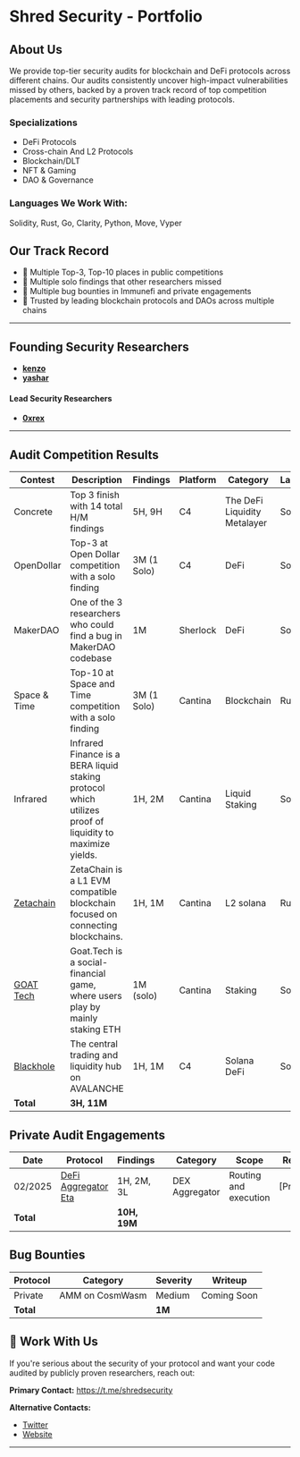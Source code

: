 # Shred Security - Portfolio

## About Us

We provide top-tier security audits for blockchain and DeFi protocols across different chains. Our audits consistently uncover high-impact vulnerabilities missed by others, backed by a proven track record of top competition placements and security partnerships with leading protocols.

### Specializations

- DeFi Protocols
- Cross-chain And L2 Protocols
- Blockchain/DLT
- NFT & Gaming
- DAO & Governance

### Languages We Work With:

Solidity, Rust, Go, Clarity, Python, Move, Vyper

## Our Track Record

- 🥇 Multiple Top-3, Top-10 places in public competitions
- 💎 Multiple solo findings that other researchers missed
- 🐛 Multiple bug bounties in Immunefi and private engagements
- 🤝 Trusted by leading blockchain protocols and DAOs across multiple chains

* * *

## Founding Security Researchers

- [**kenzo**](https://x.com/kenzowhitehat)
- [**yashar**](https://x.com/yashar0x)

#### Lead Security Researchers
- [**0xrex**](https://x.com/jvorex_)

* * *



## Audit Competition Results

| Contest | Description | Findings | Platform | Category | Language |
| --- | --- | --- | --- | --- | --- |
| Concrete | Top 3 finish with 14 total H/M findings | 5H, 9H | C4 | The DeFi Liquidity Metalayer | Solidity
| OpenDollar | Top-3 at Open Dollar competition with a solo finding | 3M (1 Solo) | C4  | DeFi | Solidity |
| MakerDAO | One of the 3 researchers who could find a bug in MakerDAO codebase | 1M  | Sherlock | DeFi | Solidity |
| Space & Time | Top-10 at Space and Time competition with a solo finding | 3M (1 Solo) | Cantina | Blockchain | Rust |
| Infrared | Infrared Finance is a BERA liquid staking protocol which utilizes proof of liquidity to maximize yields. | 1H, 2M | Cantina | Liquid Staking | Solidity |
| [Zetachain](https://cantina.xyz/code/80a33cf0-ad69-4163-a269-d27756aacb5e/overview) | ZetaChain is a L1 EVM compatible blockchain focused on connecting blockchains. | 1H, 1M | Cantina | L2 solana | Rust |
| [GOAT Tech](https://cantina.xyz/code/f214cf86-cc80-40c0-a70b-e9bb25d7ac80/overview) | Goat.Tech is a social-financial game, where users play by mainly staking ETH | 1M (solo) | Cantina | Staking | Solidity |
| [Blackhole](https://code4rena.com/audits/2025-05-blackhole) | The central trading and liquidity hub on AVALANCHE | 1H, 1M | C4  | Solana DeFi | Solidity |
| **Total** | **3H, 11M** |     |     |     |     |

## Private Audit Engagements

| Date | Protocol | Findings |     | Category | Scope | Report |
| --- | --- | --- | --- | --- | --- | --- |
| 02/2025 | [DeFi Aggregator Eta](https://x.com/defieta) | 1H, 2M, 3L |     | DEX Aggregator | Routing and execution | [Private] |
| **Total** |     | **10H, 19M** |     |     |     |     |

## Bug Bounties

| Protocol | Category | Severity | Writeup |
| --- | --- | --- | --- |
| Private | AMM on CosmWasm | Medium | Coming Soon |
| **Total** |     | **1M** |     |

## 📩 Work With Us

If you're serious about the security of your protocol and want your code audited by publicly proven researchers, reach out:

**Primary Contact:** https://t.me/shredsecurity

**Alternative Contacts:**

- [Twitter](https://x.com/shredscrt)
- [Website](https://shredsec.xyz/)

* * *
